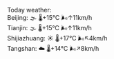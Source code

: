 Today weather:  
Beijing: 🌫  🌡️+15°C 🌬️↑11km/h  
Tianjin: 🌫  🌡️+15°C 🌬️↑11km/h  
Shijiazhuang: ☀️   🌡️+17°C 🌬️↖4km/h  
Tangshan: ☁️   🌡️+14°C 🌬️↗8km/h  
